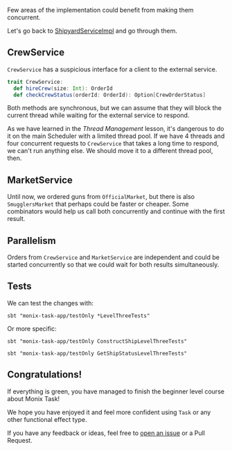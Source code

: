 Few areas of the implementation could benefit from making them concurrent.

Let's go back to [ShipyardServiceImpl](https://github.com/scalazone/monix-exercises/blob/main/monix-task-app/src/main/scala/scalazone/monix/app/domain/ShipyardServiceImpl.scala) and go through them.

## CrewService

`CrewService` has a suspicious interface for a client to the external service.

```scala 
trait CrewService:
  def hireCrew(size: Int): OrderId
  def checkCrewStatus(orderId: OrderId): Option[CrewOrderStatus]
```

Both methods are synchronous, but we can assume that they will block the current thread while waiting for the external service to respond.

As we have learned in the _Thread Management_ lesson, it's dangerous to do it on the main Scheduler with a limited thread pool.
If we have 4 threads and four concurrent requests to `CrewService` that takes a long time to respond, we can't run anything else.
We should move it to a different thread pool, then.

## MarketService

Until now, we ordered guns from `OfficialMarket`, but there is also `SmugglersMarket` that perhaps could be faster or cheaper.
Some combinators would help us call both concurrently and continue with the first result.

## Parallelism

Orders from `CrewService` and `MarketService` are independent and could be started concurrently so that we could wait for both results simultaneously.

## Tests

We can test the changes with:

``` 
sbt "monix-task-app/testOnly *LevelThreeTests"
```

Or more specific:

``` 
sbt "monix-task-app/testOnly ConstructShipLevelThreeTests"
```

``` 
sbt "monix-task-app/testOnly GetShipStatusLevelThreeTests"
```

## Congratulations!

If everything is green, you have managed to finish the beginner level course about Monix Task!

We hope you have enjoyed it and feel more confident using `Task` or any other functional effect type.

If you have any feedback or ideas, feel free to [open an issue](https://github.com/scalazone/monix/issues) or a Pull Request.
